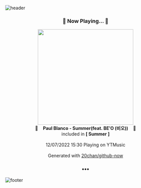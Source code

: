 ![header](https://capsule-render.vercel.app/api?type=wave&height=170&section=header&text=Hi.%20I'm%20SHIFT&fontColor=090707&fontAlignX=45&fontAlignY=65&fontSize=100)

<h3 align="center">🎵 Now Playing... 🎵</h3>
<p align="center">
  <a href="https://music.youtube.com/watch?v=MYZXUJ-BG-Q">
    <img width="300" src="https://lh3.googleusercontent.com/LeYtxyl_uTZro2vQSRjBGZb2ruPY52R_H8gONkfl65STW5adNIu2ZEUccRiM7rIhgYdiHHCOjfCOMS8">
  </a>
  <br>
  🎵&nbsp&nbsp&nbsp <b>Paul Blanco - Summer(feat. BE′O (비오))</b> &nbsp&nbsp&nbsp🎵
  <br>
  included in <b>[ Summer ]</b>
  
  <br />
  <br />
  12/07/2022 15:30 Playing on YTMusic
  <br />
  <br />
  Generated with <a href="https://github.com/20chan/github-now">20chan/github-now</a>
</p>

<h3 align="center">•••</h3>

![footer](https://capsule-render.vercel.app/api?type=wave&height=150&section=footer)
